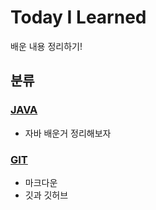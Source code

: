 # Today I Learned

배운 내용 정리하기!



## 분류

### [JAVA](./Java)

* 자바 배운거 정리해보자

### [GIT](./Git)

* 마크다운
* 깃과 깃허브

